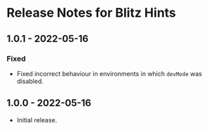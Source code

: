 # Release Notes for Blitz Hints

## 1.0.1 - 2022-05-16
### Fixed
- Fixed incorrect behaviour in environments in which `devMode` was disabled.

## 1.0.0 - 2022-05-16
- Initial release.
